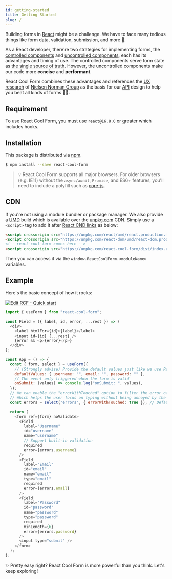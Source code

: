 ```yaml
---
id: getting-started
title: Getting Started
slug: /
---
```


Building forms in [React](https://reactjs.org) might be a challenge. We have to face many tedious things like form data, validation, submission, and more 🤯.

As a React developer, there're two strategies for implementing forms, the [controlled components](https://reactjs.org/docs/forms.html#controlled-components) and [uncontrolled components](https://reactjs.org/docs/uncontrolled-components.html), each has its advantages and timing of use. The controlled components serve form state as [the single source of truth](https://en.wikipedia.org/wiki/Single_source_of_truth). However, the uncontrolled components make our code more **concise** and **performant**.

React Cool Form combines these advantages and references the [UX research](https://www.nngroup.com/articles/errors-forms-design-guidelines) of [Nielsen Norman Group](https://www.nngroup.com) as the basis for our [API](./api-reference/use-form) design to help you beat all kinds of forms 👊🏻.

## Requirement

To use React Cool Form, you must use `react@16.8.0` or greater which includes hooks.

## Installation

This package is distributed via [npm](https://www.npmjs.com/package/react-cool-form).

```sh npm2yarn
$ npm install --save react-cool-form
```

> 💡 React Cool Form supports all major browsers. For older browsers (e.g. IE11) without the `async/await`, `Promise`, and ES6+ features, you'll need to include a polyfill such as [core-js](https://github.com/zloirock/core-js).

## CDN

If you're not using a module bundler or package manager. We also provide a [UMD](https://github.com/umdjs/umd) build which is available over the [unpkg.com](https://unpkg.com) CDN. Simply use a `<script>` tag to add it after [React CND links](https://reactjs.org/docs/cdn-links.html) as below:

<!-- prettier-ignore-start -->
```html
<script crossorigin src="https://unpkg.com/react/umd/react.production.min.js"></script>
<script crossorigin src="https://unpkg.com/react-dom/umd/react-dom.production.min.js"></script>
<!-- react-cool-form comes here -->
<script crossorigin src="https://unpkg.com/react-cool-form/dist/index.umd.production.min.js"></script>
```
<!-- prettier-ignore-end -->

Then you can access it via the `window.ReactCoolForm.<moduleName>` variables.

## Example

Here's the basic concept of how it rocks:

[![Edit RCF - Quick start](https://codesandbox.io/static/img/play-codesandbox.svg)](https://codesandbox.io/s/rcf-quick-start-j8p1l?fontsize=14&hidenavigation=1&theme=dark)

```js
import { useForm } from "react-cool-form";

const Field = ({ label, id, error, ...rest }) => (
  <div>
    <label htmlFor={id}>{label}</label>
    <input id={id} {...rest} />
    {error && <p>{error}</p>}
  </div>
);

const App = () => {
  const { form, select } = useForm({
    // (Strongly advise) Provide the default values just like we use React state
    defaultValues: { username: "", email: "", password: "" },
    // The event only triggered when the form is valid
    onSubmit: (values) => console.log("onSubmit: ", values),
  });
  // We can enable the "errorWithTouched" option to filter the error of an un-blurred field
  // Which helps the user focus on typing without being annoyed by the error message
  const errors = select("errors", { errorWithTouched: true }); // Default is "false"

  return (
    <form ref={form} noValidate>
      <Field
        label="Username"
        id="username"
        name="username"
        // Support built-in validation
        required
        error={errors.username}
      />
      <Field
        label="Email"
        id="email"
        name="email"
        type="email"
        required
        error={errors.email}
      />
      <Field
        label="Password"
        id="password"
        name="password"
        type="password"
        required
        minLength={6}
        error={errors.password}
      />
      <input type="submit" />
    </form>
  );
};
```

✨ Pretty easy right? React Cool Form is more powerful than you think. Let's keep exploring!
